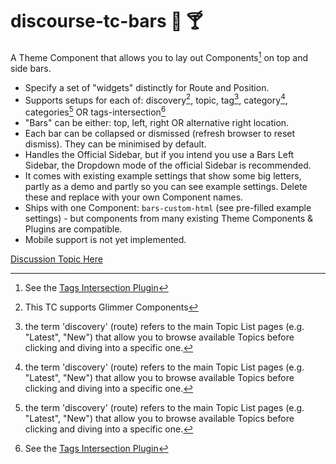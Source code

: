 # discourse-tc-bars :beers: :cocktail: 
A Theme Component that allows you to lay out Components[^4] on top and side bars.

* Specify a set of "widgets" distinctly for Route and Position.
* Supports setups for each of: discovery[^1], topic, tag[^2], category[^2], categories[^2] OR tags-intersection[^4]
* "Bars" can be either: top, left, right OR alternative right location.
* Each bar can be collapsed or dismissed (refresh browser to reset dismiss).  They can be minimised by default.
* Handles the Official Sidebar, but if you intend you use a Bars Left Sidebar, the Dropdown mode of the official Sidebar is recommended.
* It comes with existing example settings that show some big letters, partly as a demo and partly so you can see example settings.  Delete these and replace with your own Component names.
* Ships with one Component: `bars-custom-html` (see pre-filled example settings) - but components from many existing Theme Components & Plugins are compatible.
* Mobile support is not yet implemented.

[Discussion Topic Here](https://meta.discourse.org/t/discourse-bars-a-sidebar-framework/298216)

[^1]: This TC supports Glimmer Components
[^2]: the term 'discovery' (route) refers to the main Topic List pages (e.g. "Latest", "New") that allow you to browse available Topics before clicking and diving into a specific one.
[^3]: technically also a "discovery" route but we're breaking these out to distinct names so you can treat them differently if you so choose.
[^4]: See the [Tags Intersection Plugin](https://meta.discourse.org/t/tag-intersection-navigator/368815?u=merefield)
